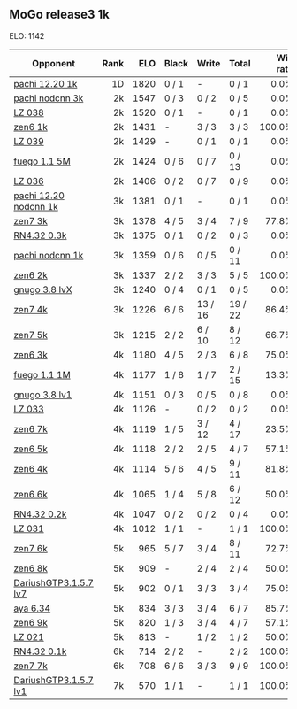 ## MoGo release3 1k ##

ELO: 1142

Opponent | Rank | ELO | Black | Write | Total | Win rate
---------|-----:|----:|-------|-------|-------|-------:
[pachi 12.20 1k](pachi%2012.20%201k.md) | 1D | 1820 | 0 / 1 | - | 0 / 1 | 0.0%
[pachi nodcnn 3k](pachi%20nodcnn%203k.md) | 2k | 1547 | 0 / 3 | 0 / 2 | 0 / 5 | 0.0%
[LZ 038](LZ%20038.md) | 2k | 1520 | 0 / 1 | - | 0 / 1 | 0.0%
[zen6 1k](zen6%201k.md) | 2k | 1431 | - | 3 / 3 | 3 / 3 | 100.0%
[LZ 039](LZ%20039.md) | 2k | 1429 | - | 0 / 1 | 0 / 1 | 0.0%
[fuego 1.1 5M](fuego%201.1%205M.md) | 2k | 1424 | 0 / 6 | 0 / 7 | 0 / 13 | 0.0%
[LZ 036](LZ%20036.md) | 2k | 1406 | 0 / 2 | 0 / 7 | 0 / 9 | 0.0%
[pachi 12.20 nodcnn 1k](pachi%2012.20%20nodcnn%201k.md) | 3k | 1381 | 0 / 1 | - | 0 / 1 | 0.0%
[zen7 3k](zen7%203k.md) | 3k | 1378 | 4 / 5 | 3 / 4 | 7 / 9 | 77.8%
[RN4.32 0.3k](RN4.32%200.3k.md) | 3k | 1375 | 0 / 1 | 0 / 2 | 0 / 3 | 0.0%
[pachi nodcnn 1k](pachi%20nodcnn%201k.md) | 3k | 1359 | 0 / 6 | 0 / 5 | 0 / 11 | 0.0%
[zen6 2k](zen6%202k.md) | 3k | 1337 | 2 / 2 | 3 / 3 | 5 / 5 | 100.0%
[gnugo 3.8 lvX](gnugo%203.8%20lvX.md) | 3k | 1240 | 0 / 4 | 0 / 1 | 0 / 5 | 0.0%
[zen7 4k](zen7%204k.md) | 3k | 1226 | 6 / 6 | 13 / 16 | 19 / 22 | 86.4%
[zen7 5k](zen7%205k.md) | 3k | 1215 | 2 / 2 | 6 / 10 | 8 / 12 | 66.7%
[zen6 3k](zen6%203k.md) | 4k | 1180 | 4 / 5 | 2 / 3 | 6 / 8 | 75.0%
[fuego 1.1 1M](fuego%201.1%201M.md) | 4k | 1177 | 1 / 8 | 1 / 7 | 2 / 15 | 13.3%
[gnugo 3.8 lv1](gnugo%203.8%20lv1.md) | 4k | 1151 | 0 / 3 | 0 / 5 | 0 / 8 | 0.0%
[LZ 033](LZ%20033.md) | 4k | 1126 | - | 0 / 2 | 0 / 2 | 0.0%
[zen6 7k](zen6%207k.md) | 4k | 1119 | 1 / 5 | 3 / 12 | 4 / 17 | 23.5%
[zen6 5k](zen6%205k.md) | 4k | 1118 | 2 / 2 | 2 / 5 | 4 / 7 | 57.1%
[zen6 4k](zen6%204k.md) | 4k | 1114 | 5 / 6 | 4 / 5 | 9 / 11 | 81.8%
[zen6 6k](zen6%206k.md) | 4k | 1065 | 1 / 4 | 5 / 8 | 6 / 12 | 50.0%
[RN4.32 0.2k](RN4.32%200.2k.md) | 4k | 1047 | 0 / 2 | 0 / 2 | 0 / 4 | 0.0%
[LZ 031](LZ%20031.md) | 4k | 1012 | 1 / 1 | - | 1 / 1 | 100.0%
[zen7 6k](zen7%206k.md) | 5k | 965 | 5 / 7 | 3 / 4 | 8 / 11 | 72.7%
[zen6 8k](zen6%208k.md) | 5k | 909 | - | 2 / 4 | 2 / 4 | 50.0%
[DariushGTP3.1.5.7 lv7](DariushGTP3.1.5.7%20lv7.md) | 5k | 902 | 0 / 1 | 3 / 3 | 3 / 4 | 75.0%
[aya 6.34](aya%206.34.md) | 5k | 834 | 3 / 3 | 3 / 4 | 6 / 7 | 85.7%
[zen6 9k](zen6%209k.md) | 5k | 820 | 1 / 3 | 3 / 4 | 4 / 7 | 57.1%
[LZ 021](LZ%20021.md) | 5k | 813 | - | 1 / 2 | 1 / 2 | 50.0%
[RN4.32 0.1k](RN4.32%200.1k.md) | 6k | 714 | 2 / 2 | - | 2 / 2 | 100.0%
[zen7 7k](zen7%207k.md) | 6k | 708 | 6 / 6 | 3 / 3 | 9 / 9 | 100.0%
[DariushGTP3.1.5.7 lv1](DariushGTP3.1.5.7%20lv1.md) | 7k | 570 | 1 / 1 | - | 1 / 1 | 100.0%
